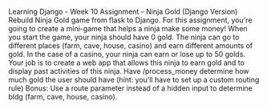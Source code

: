 Learning Django - Week 10 Assignment - Ninja Gold (Django Version)
Rebuild Ninja Gold game from flask to Django.
    For this assignment, you're going to create a mini-game that helps a ninja make some money! When you start the game, your ninja should have 0 gold. The ninja can go to different places (farm, cave, house, casino) and earn different amounts of gold. In the case of a casino, your ninja can earn or lose up to 50 golds. Your job is to create a web app that allows this ninja to earn gold and to display past activities of this ninja.
Have /process_money determine how much gold the user should have (hint: you’ll have to set up a custom routing rule)
Bonus:  Use a route parameter instead of a hidden input to determine bldg (farm, cave, house, casino).